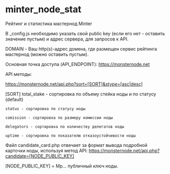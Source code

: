 # minter_node_stat
Рейтинг и статистика мастернод Minter

В _config.js необходимо указать свой public key (если его нет - оставить значение пустым) и адрес сервера, для запросов к API.

DOMAIN - Ваш http(s)-адрес домена, где размещен сервис рейтинга мастернод (можно оставить пустым).

Основная точка доступа (API_ENDPOINT):
https://monsternode.net


API методы:

https://monsternode.net/api.php?sort=[SORT]&stype=[asc|desc]

[SORT]
	total_stake - сортировка по объему стейка ноды и по статусу (default)

	status - сортировка по статусу ноды

	comission - сортировка по размеру комиссии ноды
	
	delegators - сортировка по количеству делегатов ноды
	
	uptime - сортировка по показателю отказоустойчивости ноды
	
	
Файл candidate_card.php отвечает за формат вывода подробной карточки ноды, используя метод API:
https://monsternode.net/api.php?candidate=[NODE_PUBLIC_KEY]

[NODE_PUBLIC_KEY] = Mp... публичный ключ ноды.


